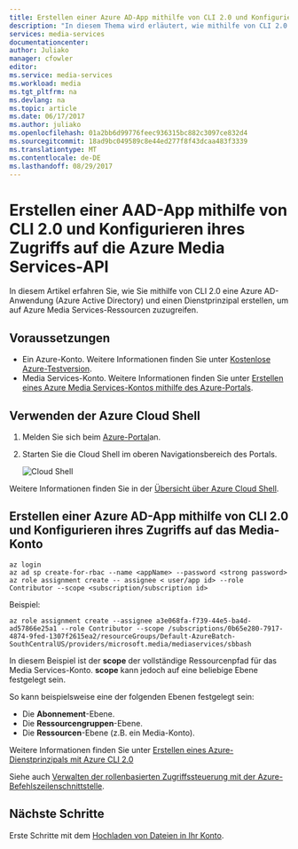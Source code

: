 ```yaml
---
title: Erstellen einer Azure AD-App mithilfe von CLI 2.0 und Konfigurieren ihres Zugriffs auf die Azure Media Services-API | Microsoft-Dokumentation
description: "In diesem Thema wird erläutert, wie mithilfe von CLI 2.0 eine Azure AD-App erstellt und ihr Zugriff auf die Azure Media Services-API konfiguriert wird."
services: media-services
documentationcenter: 
author: Juliako
manager: cfowler
editor: 
ms.service: media-services
ms.workload: media
ms.tgt_pltfrm: na
ms.devlang: na
ms.topic: article
ms.date: 06/17/2017
ms.author: juliako
ms.openlocfilehash: 01a2bb6d99776feec936315bc882c3097ce832d4
ms.sourcegitcommit: 18ad9bc049589c8e44ed277f8f43dcaa483f3339
ms.translationtype: MT
ms.contentlocale: de-DE
ms.lasthandoff: 08/29/2017
---
```

# <a name="use-cli-20-to-create-an-aad-app-and-configure-it-to-access-azure-media-services-api"></a>Erstellen einer AAD-App mithilfe von CLI 2.0 und Konfigurieren ihres Zugriffs auf die Azure Media Services-API

In diesem Artikel erfahren Sie, wie Sie mithilfe von CLI 2.0 eine Azure AD-Anwendung (Azure Active Directory) und einen Dienstprinzipal erstellen, um auf Azure Media Services-Ressourcen zuzugreifen. 

## <a name="prerequisites"></a>Voraussetzungen

- Ein Azure-Konto. Weitere Informationen finden Sie unter [Kostenlose Azure-Testversion](https://azure.microsoft.com/pricing/free-trial/). 
- Media Services-Konto. Weitere Informationen finden Sie unter [Erstellen eines Azure Media Services-Kontos mithilfe des Azure-Portals](media-services-portal-create-account.md).

## <a name="use-the-azure-cloud-shell"></a>Verwenden der Azure Cloud Shell

1. Melden Sie sich beim [Azure-Portal](https://portal.azure.com/)an.
2. Starten Sie die Cloud Shell im oberen Navigationsbereich des Portals.

    ![Cloud Shell](./media/media-services-cli-create-and-configure-aad-app/media-services-cli-create-and-configure-aad-app01.png) 

Weitere Informationen finden Sie in der [Übersicht über Azure Cloud Shell](../cloud-shell/overview.md).

## <a name="create-an-azure-ad-app-and-configure-access-to-the-media-account-with-cli-20"></a>Erstellen einer Azure AD-App mithilfe von CLI 2.0 und Konfigurieren ihres Zugriffs auf das Media-Konto
 
```azurecli
az login
az ad sp create-for-rbac --name <appName> --password <strong password>
az role assignment create -- assignee < user/app id> --role Contributor --scope <subscription/subscription id>
```

Beispiel:

```azurecli
az role assignment create --assignee a3e068fa-f739-44e5-ba4d-ad57866e25a1 --role Contributor --scope /subscriptions/0b65e280-7917-4874-9fed-1307f2615ea2/resourceGroups/Default-AzureBatch-SouthCentralUS/providers/microsoft.media/mediaservices/sbbash
```

In diesem Beispiel ist der **scope** der vollständige Ressourcenpfad für das Media Services-Konto. **scope** kann jedoch auf eine beliebige Ebene festgelegt sein.

So kann beispielsweise eine der folgenden Ebenen festgelegt sein:
 
* Die **Abonnement**-Ebene.
* Die **Ressourcengruppen**-Ebene.
* Die **Ressourcen**-Ebene (z.B. ein Media-Konto).

Weitere Informationen finden Sie unter [Erstellen eines Azure-Dienstprinzipals mit Azure CLI 2.0](https://docs.microsoft.com/cli/azure/create-an-azure-service-principal-azure-cli)

Siehe auch [Verwalten der rollenbasierten Zugriffssteuerung mit der Azure-Befehlszeilenschnittstelle](../active-directory/role-based-access-control-manage-access-azure-cli.md). 

## <a name="next-steps"></a>Nächste Schritte

Erste Schritte mit dem [Hochladen von Dateien in Ihr Konto](media-services-portal-upload-files.md).

